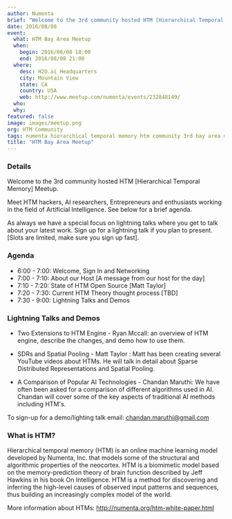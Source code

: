 ```yaml
---
author: Numenta
brief: "Welcome to the 3rd community hosted HTM [Hierarchical Temporal Memory] Meetup. Meet HTM hackers, AI researchers, Entrepreneurs and enthusiasts working in the field of Artificial Intelligence. Read more for a brief agenda."
date: 2016/08/08
event:
  what: HTM Bay Area Meetup
  when:
    begin: 2016/08/08 18:00
    end: 2016/08/08 21:00
  where:
    desc: H2O.ai Headquarters
    city: Mountain View
    state: CA
    country: USA
    web: http://www.meetup.com/numenta/events/232848149/
  who:
  why:
featured: false
image: images/meetup.png
org: HTM Community
tags: numenta hierarchical temporal memory htm community 3rd bay area meetup palo alto machine intelligence neuroscience biological
title: "HTM Bay Area Meetup"
---
```


### Details

Welcome to the 3rd community hosted HTM [Hierarchical Temporal Memory] Meetup.

Meet HTM hackers, AI researchers, Entrepreneurs and enthusiasts working in the
field of Artificial Intelligence. See below for a brief agenda.

As always we have a special focus on lightning talks where you get to talk about
your latest work. Sign up for a lightning talk if you plan to present. [Slots
are limited, make sure you sign up fast].

### Agenda

* 6:00 - 7:00: Welcome, Sign In and Networking
* 7:00 - 7:10: About our Host [A message from our host for the day]
* 7:10 - 7:20: State of HTM Open Source [Matt Taylor]
* 7:20 - 7:30: Current HTM Theory thought process [TBD]
* 7:30 - 9:00: Lightning Talks and Demos

### Lightning Talks and Demos

* Two Extensions to HTM Engine - Ryan Mccall: an overview of HTM engine,
  describe the changes, and demo how to use them.

* SDRs and Spatial Pooling - Matt Taylor : Matt has been creating several
  YouTube videos about HTMs. He will talk in detail about Sparse Distributed
  Representations and Spatial Pooling.

* A Comparison of Popular AI Technologies - Chandan Maruthi: We have often been
  asked for a comparison of different algorithms used in AI. Chandan will cover
  some of the key aspects of traditional AI methods including HTM's.

To sign-up for a demo/lighting talk email:
[chandan.maruthi@gmail.com](mailto:chandan.maruthi@gmail.com)

### What is HTM?

Hierarchical temporal memory (HTM) is an online machine learning model developed
by Numenta, Inc. that models some of the structural and algorithmic properties
of the neocortex. HTM is a biomimetic model based on the memory-prediction
theory of brain function described by Jeff Hawkins in his book On Intelligence.
HTM is a method for discovering and inferring the high-level causes of observed
input patterns and sequences, thus building an increasingly complex model of the
world.

More information about HTMs: http://numenta.org/htm-white-paper.html

